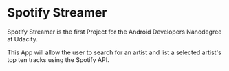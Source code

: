 # Spotify Streamer
Spotify Streamer is the first Project for the Android Developers Nanodegree at Udacity.

This App will allow the user to search for an artist and list a selected artist's top ten tracks using the Spotify API.
